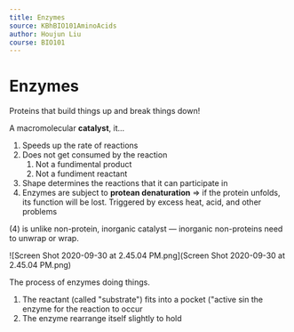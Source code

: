 ```yaml
---
title: Enzymes
source: KBhBIO101AminoAcids
author: Houjun Liu
course: BIO101
---
```


# Enzymes
Proteins that build things up and break things down! 

A macromolecular **catalyst**, it...

1. Speeds up the rate of reactions
2. Does not get consumed by the reaction
	1. Not a fundimental product
	2. Not a fundiment reactant
3.  Shape determines the reactions that it can participate in
4.  Enzymes are subject to **protean denaturation** => if the protein unfolds, its function will be lost. Triggered by excess heat, acid, and other problems

(4) is unlike non-protein, inorganic catalyst — inorganic non-proteins need to unwrap or wrap.

![Screen Shot 2020-09-30 at 2.45.04 PM.png](Screen Shot 2020-09-30 at 2.45.04 PM.png)

The process of enzymes doing things.

1. The reactant (called "substrate") fits into a pocket ("active sin the enzyme for the reaction to occur
2. The enzyme rearrange itself slightly to hold 
